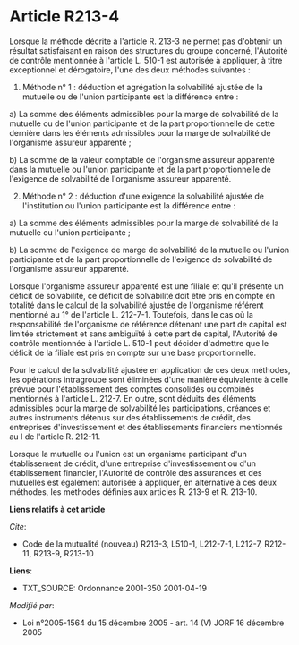 # Article R213-4

Lorsque la méthode décrite à l'article R. 213-3 ne permet pas d'obtenir un résultat satisfaisant en raison des structures du
groupe concerné, l'Autorité de contrôle mentionnée à l'article L. 510-1 est autorisée à appliquer, à titre exceptionnel et
dérogatoire, l'une des deux méthodes suivantes :

1. Méthode n° 1 : déduction et agrégation la solvabilité ajustée de la mutuelle ou de l'union participante est la différence
entre :

a) La somme des éléments admissibles pour la marge de solvabilité de la mutuelle ou de l'union participante et de la part
proportionnelle de cette dernière dans les éléments admissibles pour la marge de solvabilité de l'organisme assureur
apparenté ;

b) La somme de la valeur comptable de l'organisme assureur apparenté dans la mutuelle ou l'union participante et de la part
proportionnelle de l'exigence de solvabilité de l'organisme assureur apparenté.

2. Méthode n° 2 : déduction d'une exigence la solvabilité ajustée de l'institution ou l'union participante est la différence
entre :

a) La somme des éléments admissibles pour la marge de solvabilité de la mutuelle ou l'union participante ;

b) La somme de l'exigence de marge de solvabilité de la mutuelle ou l'union participante et de la part proportionnelle de
l'exigence de solvabilité de l'organisme assureur apparenté.

Lorsque l'organisme assureur apparenté est une filiale et qu'il présente un déficit de solvabilité, ce déficit de solvabilité
doit être pris en compte en totalité dans le calcul de la solvabilité ajustée de l'organisme référent mentionné au 1° de
l'article L. 212-7-1. Toutefois, dans le cas où la responsabilité de l'organisme de référence détenant une part de capital
est limitée strictement et sans ambiguïté à cette part de capital, l'Autorité de contrôle mentionnée à l'article L. 510-1
peut décider d'admettre que le déficit de la filiale est pris en compte sur une base proportionnelle.

Pour le calcul de la solvabilité ajustée en application de ces deux méthodes, les opérations intragroupe sont éliminées d'une
manière équivalente à celle prévue pour l'établissement des comptes consolidés ou combinés mentionnés à l'article L. 212-7.
En outre, sont déduits des éléments admissibles pour la marge de solvabilité les participations, créances et autres
instruments détenus sur des établissements de crédit, des entreprises d'investissement et des établissements financiers
mentionnés au I de l'article R. 212-11.

Lorsque la mutuelle ou l'union est un organisme participant d'un établissement de crédit, d'une entreprise d'investissement
ou d'un établissement financier, l'Autorité de contrôle des assurances et des mutuelles est également autorisée à appliquer,
en alternative à ces deux méthodes, les méthodes définies aux articles R. 213-9 et R. 213-10.

**Liens relatifs à cet article**

_Cite_:

  - Code de la mutualité (nouveau) R213-3, L510-1, L212-7-1, L212-7, R212-11, R213-9, R213-10

**Liens**:

  - TXT_SOURCE: Ordonnance 2001-350 2001-04-19

_Modifié par_:

  - Loi n°2005-1564 du 15 décembre 2005 - art. 14 (V) JORF 16 décembre 2005

